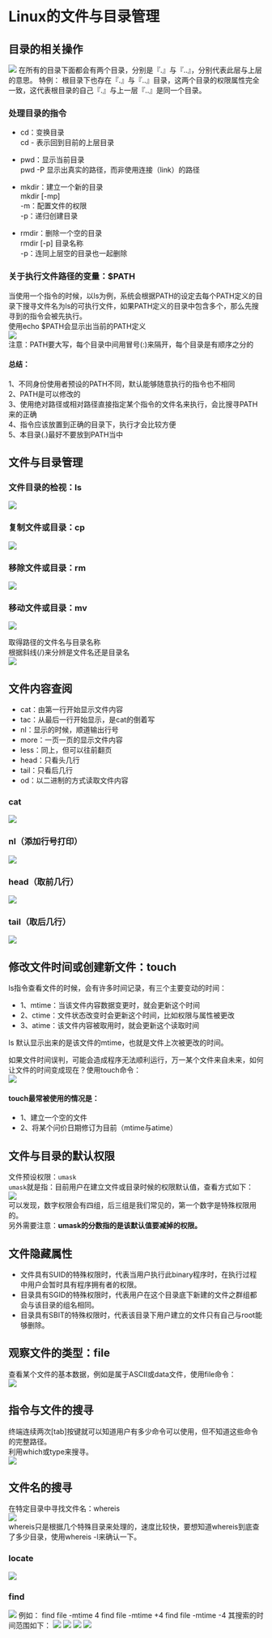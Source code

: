 # Linux的文件与目录管理

## 目录的相关操作
<img src="img/1.png">  
在所有的目录下面都会有两个目录，分别是『.』与『..』，分别代表此层与上层的意思。  
特例：  
根目录下也存在『.』与『..』目录，这两个目录的权限属性完全一致，这代表根目录的自己『.』与上一层『..』是同一个目录。  

### 处理目录的指令
- cd：变换目录  
cd - 表示回到目前的上层目录  

- pwd：显示当前目录  
pwd -P 显示出真实的路径，而非使用连接（link）的路径

- mkdir：建立一个新的目录  
mkdir [-mp]  
-m：配置文件的权限  
-p：递归创建目录  

- rmdir：删除一个空的目录  
rmdir [-p] 目录名称  
-p：连同上层空的目录也一起删除  

### 关于执行文件路径的变量：$PATH
当使用一个指令的时候，以ls为例，系统会根据PATH的设定去每个PATH定义的目录下搜寻文件名为ls的可执行文件，如果PATH定义的目录中包含多个，那么先搜寻到的指令会被先执行。  
使用echo $PATH会显示出当前的PATH定义  
<img src="img/2.png">  
注意：PATH要大写，每个目录中间用冒号(:)来隔开，每个目录是有顺序之分的  
#### 总结：
1、不同身份使用者预设的PATH不同，默认能够随意执行的指令也不相同  
2、PATH是可以修改的  
3、使用绝对路径或相对路径直接指定某个指令的文件名来执行，会比搜寻PATH来的正确  
4、指令应该放置到正确的目录下，执行才会比较方便  
5、本目录(.)最好不要放到PATH当中  

## 文件与目录管理
### 文件目录的检视：ls
<img src="img/3.png">  

### 复制文件或目录：cp  
<img src="img/4.png">  

### 移除文件或目录：rm
<img src="img/5.png">  

### 移动文件或目录：mv
<img src="img/6.png">   

取得路径的文件名与目录名称  
根据斜线(/)来分辨是文件名还是目录名  
<img src="img/7.png">  


## 文件内容查阅
- cat：由第一行开始显示文件内容
- tac：从最后一行开始显示，是cat的倒着写
- nl：显示的时候，顺道输出行号
- more：一页一页的显示文件内容
- less：同上，但可以往前翻页
- head：只看头几行
- tail：只看后几行
- od：以二进制的方式读取文件内容

### cat
<img src="img/8.png">  

### nl（添加行号打印）
<img src="img/9.png">  

### head（取前几行）
<img src="img/10.png">  

### tail（取后几行）
<img src="img/11.png">  


## 修改文件时间或创建新文件：touch
ls指令查看文件的时候，会有许多时间记录，有三个主要变动的时间：  
- 1、mtime：当该文件内容数据变更时，就会更新这个时间
- 2、ctime：文件状态改变时会更新这个时间，比如权限与属性被更改
- 3、atime：该文件内容被取用时，就会更新这个读取时间

ls 默认显示出来的是该文件的mtime，也就是文件上次被更改的时间。

如果文件时间误判，可能会造成程序无法顺利运行，万一某个文件来自未来，如何让文件的时间变成现在？使用touch命令：  
<img src="img/12.png">  
#### touch最常被使用的情况是：
- 1、建立一个空的文件
- 2、将某个问价日期修订为目前（mtime与atime）

## 文件与目录的默认权限
文件预设权限：`umask`  
`umask`就是指：目前用户在建立文件或目录时候的权限默认值，查看方式如下：  
<img src="img/13.png">  
可以发现，数字权限会有四组，后三组是我们常见的，第一个数字是特殊权限用的。  
另外需要注意：**umask的分数指的是该默认值要减掉的权限。**  

## 文件隐藏属性
- 文件具有SUID的特殊权限时，代表当用户执行此binary程序时，在执行过程中用户会暂时具有程序拥有者的权限。
- 目录具有SGID的特殊权限时，代表用户在这个目录底下新建的文件之群组都会与该目录的组名相同。
- 目录具有SBIT的特殊权限时，代表该目录下用户建立的文件只有自己与root能够删除。

## 观察文件的类型：file
查看某个文件的基本数据，例如是属于ASCII或data文件，使用file命令：  
<img src="img/14.png">  

## 指令与文件的搜寻
终端连续两次[tab]按键就可以知道用户有多少命令可以使用，但不知道这些命令的完整路径。  
利用which或type来搜寻。  
<img src="img/15.png">  

## 文件名的搜寻
在特定目录中寻找文件名：whereis  
<img src="img/16.png">  
whereis只是根据几个特殊目录来处理的，速度比较快，要想知道whereis到底查了多少目录，使用whereis -l来确认一下。  

### locate
<img src="img/17.png">  

### find
<img src="img/18.png">  
例如：  
find file -mtime 4  
find file -mtime +4    
find file -mtime -4    
其搜索的时间范围如下：  
<img src="img/20.png">  
<img src="img/19.png">  
<img src="img/21.png">  
<img src="img/22.png">  

